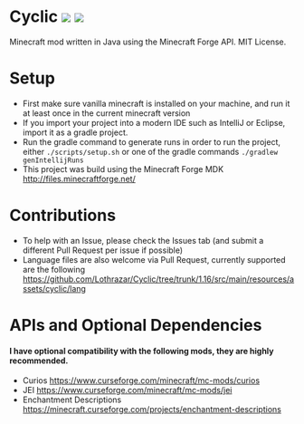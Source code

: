 
# Cyclic [![](http://cf.way2muchnoise.eu/239286.svg)](https://minecraft.curseforge.com/projects/cyclic) [![](http://cf.way2muchnoise.eu/versions/239286.svg)](https://minecraft.curseforge.com/projects/cyclic)

Minecraft mod written in Java using the Minecraft Forge API.  MIT License.


# Setup

- First make sure vanilla minecraft is installed on your machine, and run it at least once in the current minecraft version 
- If you import your project into a modern IDE such as IntelliJ or Eclipse, import it as a gradle project.
- Run the gradle command to generate runs in order to run the project, either `./scripts/setup.sh` or one of the gradle commands `./gradlew genIntellijRuns`
- This project was build using the Minecraft Forge MDK http://files.minecraftforge.net/ 


# Contributions

- To help with an Issue, please check the Issues tab (and submit a different Pull Request per issue if possible)
- Language files are also welcome via Pull Request, currently supported are the following https://github.com/Lothrazar/Cyclic/tree/trunk/1.16/src/main/resources/assets/cyclic/lang


# APIs and Optional Dependencies
#### I have optional compatibility with the following mods, they are highly recommended. 

- Curios https://www.curseforge.com/minecraft/mc-mods/curios
- JEI https://www.curseforge.com/minecraft/mc-mods/jei
- Enchantment Descriptions https://minecraft.curseforge.com/projects/enchantment-descriptions


